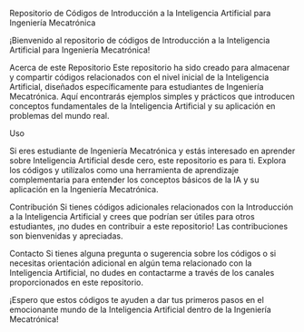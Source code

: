Repositorio de Códigos de Introducción a la Inteligencia Artificial para Ingeniería Mecatrónica


¡Bienvenido al repositorio de códigos de Introducción a la Inteligencia Artificial para Ingeniería Mecatrónica!

Acerca de este Repositorio
Este repositorio ha sido creado para almacenar y compartir códigos relacionados con el nivel inicial de la Inteligencia Artificial, diseñados específicamente para estudiantes de Ingeniería Mecatrónica. Aquí encontrarás ejemplos simples y prácticos que introducen conceptos fundamentales de la Inteligencia Artificial y su aplicación en problemas del mundo real.

Uso

Si eres estudiante de Ingeniería Mecatrónica y estás interesado en aprender sobre Inteligencia Artificial desde cero, este repositorio es para ti. Explora los códigos y utilízalos como una herramienta de aprendizaje complementaria para entender los conceptos básicos de la IA y su aplicación en la Ingeniería Mecatrónica.

Contribución
Si tienes códigos adicionales relacionados con la Introducción a la Inteligencia Artificial y crees que podrían ser útiles para otros estudiantes, ¡no dudes en contribuir a este repositorio! Las contribuciones son bienvenidas y apreciadas.

Contacto
Si tienes alguna pregunta o sugerencia sobre los códigos o si necesitas orientación adicional en algún tema relacionado con la Inteligencia Artificial, no dudes en contactarme a través de los canales proporcionados en este repositorio.

¡Espero que estos códigos te ayuden a dar tus primeros pasos en el emocionante mundo de la Inteligencia Artificial dentro de la Ingeniería Mecatrónica!
